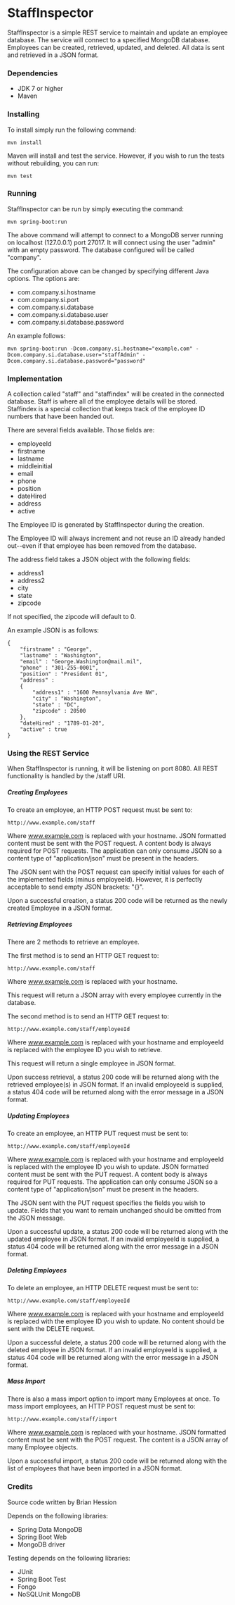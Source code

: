 # StaffInspector

StaffInspector is a simple REST service to maintain and update an 
employee database. The service will connect to a specified MongoDB 
database. Employees can be created, retrieved, updated, and deleted. 
All data is sent and retrieved in a JSON format.

### Dependencies

* JDK 7 or higher
* Maven

### Installing

To install simply run the following command:

	mvn install

Maven will install and test the service. However, if you wish to run 
the tests without rebuilding, you can run:

	mvn test

### Running

StaffInspector can be run by simply executing the command:

	mvn spring-boot:run

The above command will attempt to connect to a MongoDB server running 
on localhost (127.0.0.1) port 27017. It will connect using the user 
"admin" with an empty password. The database configured will be called 
"company".

The configuration above can be changed by specifying different Java 
options. The options are:

* com.company.si.hostname
* com.company.si.port
* com.company.si.database
* com.company.si.database.user
* com.company.si.database.password

An example follows:

	mvn spring-boot:run -Dcom.company.si.hostname="example.com" -Dcom.company.si.database.user="staffAdmin" -Dcom.company.si.database.password="password"

### Implementation

A collection called "staff" and "staffindex" will be created in the 
connected database. Staff is where all of the employee details will 
be stored. Staffindex is a special collection that keeps track of the 
employee ID numbers that have been handed out.

There are several fields available. Those fields are:

* employeeId
* firstname
* lastname
* middleinitial
* email
* phone
* position
* dateHired
* address
* active

The Employee ID is generated by StaffInspector during the creation. 

The Employee ID will always increment and not reuse an ID already 
handed out--even if that employee has been removed from the database.

The address field takes a JSON object with the following fields:

* address1
* address2
* city
* state
* zipcode

If not specified, the zipcode will default to 0.

An example JSON is as follows:

	{
		"firstname" : "George",
		"lastname" : "Washington",
		"email" : "George.Washington@mail.mil",
		"phone" : "301-255-0001",
		"position" : "President 01",
		"address" :
		{
			"address1" : "1600 Pennsylvania Ave NW",
			"city" : "Washington",
			"state" : "DC",
			"zipcode" : 20500
		},
		"dateHired" : "1789-01-20",
		"active" : true
	}

### Using the REST Service

When StaffInspector is running, it will be listening on port 8080.
All REST functionality is handled by the /staff URI.

##### Creating Employees

To create an employee, an HTTP POST request must be sent to:

	http://www.example.com/staff

Where www.example.com is replaced with your hostname. JSON formatted 
content must be sent with the POST request. A content body is always 
required for POST requests. The application can only consume JSON so 
a content type of "application/json" must be present in the headers.

The JSON sent with the POST request can specify initial values for
each of the implemented fields (minus employeeId). However, it is 
perfectly acceptable to send empty JSON brackets: "{}".

Upon a successful creation, a status 200 code will be returned as 
the newly created Employee in a JSON format.

##### Retrieving Employees

There are 2 methods to retrieve an employee.

The first method is to send an HTTP GET request to:

	http://www.example.com/staff

Where www.example.com is replaced with your hostname.

This request will return a JSON array with every employee currently in 
the database.

The second method is to send an HTTP GET request to:

	http://www.example.com/staff/employeeId

Where www.example.com is replaced with your hostname and employeeId 
is replaced with the employee ID you wish to retrieve.

This request will return a single employee in JSON format.

Upon success retrieval, a status 200 code will be returned along with 
the retrieved employee(s) in JSON format. If an invalid employeeId is 
supplied, a status 404 code will be returned along with the error 
message in a JSON format.

##### Updating Employees

To create an employee, an HTTP PUT request must be sent to:

	http://www.example.com/staff/employeeId

Where www.example.com is replaced with your hostname and employeeId 
is replaced with the employee ID you wish to update. JSON formatted 
content must be sent with the PUT request. A content body is always 
required for PUT requests. The application can only consume JSON so 
a content type of "application/json" must be present in the headers.

The JSON sent with the PUT request specifies the fields you wish to 
update. Fields that you want to remain unchanged should be omitted 
from the JSON message.

Upon a successful update, a status 200 code will be returned along 
with the updated employee in JSON format. If an invalid employeeId 
is supplied, a status 404 code will be returned along with the error 
message in a JSON format.

##### Deleting Employees

To delete an employee, an HTTP DELETE request must be sent to:

	http://www.example.com/staff/employeeId

Where www.example.com is replaced with your hostname and employeeId 
is replaced with the employee ID you wish to update. No content 
should be sent with the DELETE request.

Upon a successful delete, a status 200 code will be returned along 
with the deleted employee in JSON format. If an invalid employeeId 
is supplied, a status 404 code will be returned along with the error 
message in a JSON format.

##### Mass Import

There is also a mass import option to import many Employees at once. 
To mass import employees, an HTTP POST request must be sent to:

	http://www.example.com/staff/import

Where www.example.com is replaced with your hostname. JSON formatted 
content must be sent with the POST request. The content is a JSON 
array of many Employee objects.

Upon a successful import, a status 200 code will be returned along 
with the list of employees that have been imported in a JSON format.

### Credits

Source code written by Brian Hession

Depends on the following libraries:

* Spring Data MongoDB
* Spring Boot Web
* MongoDB driver

Testing depends on the following libraries:

* JUnit
* Spring Boot Test
* Fongo
* NoSQLUnit MongoDB
